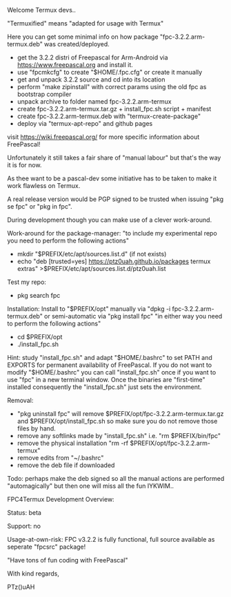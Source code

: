 Welcome Termux devs..

"Termuxified" means "adapted for usage with Termux"

Here you can get some minimal info on how package "fpc-3.2.2.arm-termux.deb" was created/deployed.
- get the 3.2.2 distri of Freepascal for Arm-Android via https://www.freepascal.org and install it.
- use "fpcmkcfg" to create "$HOME/.fpc.cfg" or create it manually
- get and unpack 3.2.2 source and cd into its location
- perform "make zipinstall" with correct params using the old fpc as bootstrap compiler
- unpack archive to folder named fpc-3.2.2.arm-termux
- create fpc-3.2.2.arm-termux.tar.gz + install_fpc.sh script + manifest
- create fpc-3.2.2.arm-termux.deb with "termux-create-package"
- deploy via "termux-apt-repo" and github pages

visit https://wiki.freepascal.org/ for more specific information about FreePascal!

Unfortunately it still takes a fair share of "manual labour" but that's the way it is for now. 

As thee want to be a pascal-dev some initiative has to be taken to make it work flawless on Termux.

A real release version would be PGP signed to be trusted when issuing "pkg se fpc" or "pkg in fpc". 

During development though you can make use of a clever work-around.

Work-around for the package-manager:
"to include my experimental repo you need to perform the following actions"
- mkdir "$PREFIX/etc/apt/sources.list.d" (if not exists)
- echo  "deb [trusted=yes] https://ptz0uah.github.io/packages termux extras" >$PREFIX/etc/apt/sources.list.d/ptz0uah.list

Test my repo:
- pkg search fpc

Installation:
Install to "$PREFIX/opt" manually via "dpkg -i fpc-3.2.2.arm-termux.deb" or semi-automatic via "pkg install fpc"
"in either way you need to perform the following actions"
- cd $PREFIX/opt
- ./install_fpc.sh
  
Hint: study "install_fpc.sh" and adapt "$HOME/.bashrc" to set PATH and EXPORTS for permanent availability of FreePascal.
If you do not want to modify "$HOME/.bashrc" you can call "install_fpc.sh" once if you want to use "fpc" in a new terminal window.
Once the binaries are "first-time" installed consequently the "install_fpc.sh" just sets the environment.

Removal:
- "pkg uninstall fpc" will remove $PREFIX/opt/fpc-3.2.2.arm-termux.tar.gz and $PREFIX/opt/install_fpc.sh so make sure you do not remove those files by hand.
- remove any softlinks made by "install_fpc.sh" i.e. "rm $PREFIX/bin/fpc"
- remove the physical installation "rm -rf $PREFIX/opt/fpc-3.2.2.arm-termux"
- remove edits from "~/.bashrc"
- remove the deb file if downloaded
 
Todo: perhaps make the deb signed so all the manual actions are performed "automagically" but then one will miss all the fun IYKWIM..

FPC4Termux Development Overview:

Status: beta

Support: no

Usage-at-own-risk: FPC v3.2.2 is fully functional, full source available as seperate "fpcsrc" package! 

"Have tons of fun coding with FreePascal"

With kind regards,

PTz()uAH
